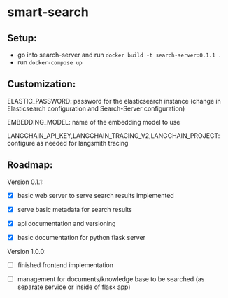 # smart-search

## Setup:
- go into search-server and run ```docker build -t search-server:0.1.1 .```
- run ```docker-compose up```

## Customization:


ELASTIC_PASSWORD: password for the elasticsearch instance (change in Elasticsearch configuration and Search-Server configuration)


EMBEDDING_MODEL: name of the embedding model to use

LANGCHAIN_API_KEY,LANGCHAIN_TRACING_V2,LANGCHAIN_PROJECT: configure as needed for langsmith tracing



## Roadmap:

Version 0.1.1:
- [X] basic web server to serve search results implemented
- [X] serve basic metadata for search results
- [X] api documentation and versioning
- [X] basic documentation for python flask server


Version 1.0.0:
- [ ] finished frontend implementation
- [ ] management for documents/knowledge base to be searched (as separate service or inside of flask app)

